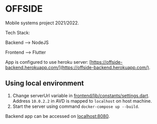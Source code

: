 # OFFSIDE

Mobile systems project 2021/2022.

Tech Stack:

Backend --> NodeJS

Frontend --> Flutter

App is configured to use heroku server: [https://offside-backend.herokuapp.com/](https://offside-backend.herokuapp.com/).

## Using local environment

1. Change serverUrl variable in [frontend/lib/constants/settings.dart](frontend/lib/constants/settings.dart). Address `10.0.2.2` in AVD is mapped to `localhost` on host machine.
2. Start the server using command `docker-compose up --build`.

Backend app can be accessed on [localhost:8080](http://localhost:8080).
